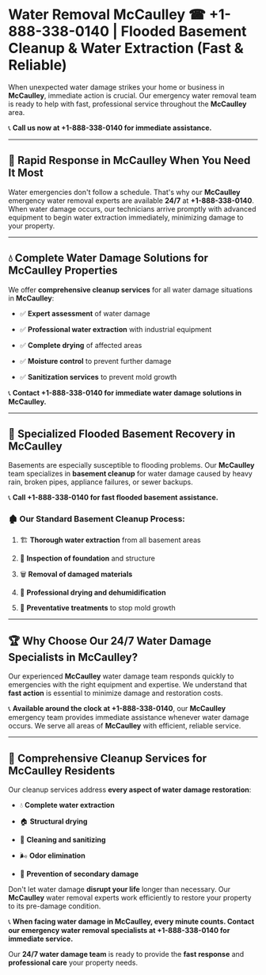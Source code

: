 # Water Removal McCaulley ☎ +1-888-338-0140 | Flooded Basement Cleanup & Water Extraction (Fast & Reliable)

When unexpected water damage strikes your home or business in **McCaulley**, immediate action is crucial. Our emergency water removal team is ready to help with fast, professional service throughout the **McCaulley** area. 

📞 **Call us now at +1-888-338-0140 for immediate assistance.**
---
## 🚀 Rapid Response in McCaulley When You Need It Most
Water emergencies don't follow a schedule. That's why our **McCaulley** emergency water removal experts are available **24/7** at **+1-888-338-0140**. When water damage occurs, our technicians arrive promptly with advanced equipment to begin water extraction immediately, minimizing damage to your property.
---
## 💧 Complete Water Damage Solutions for McCaulley Properties
We offer **comprehensive cleanup services** for all water damage situations in **McCaulley**:
- ✅ **Expert assessment** of water damage  
- ✅ **Professional water extraction** with industrial equipment  
- ✅ **Complete drying** of affected areas  
- ✅ **Moisture control** to prevent further damage  
- ✅ **Sanitization services** to prevent mold growth  
📞 **Contact +1-888-338-0140 for immediate water damage solutions in McCaulley.**
---
## 🌊 Specialized Flooded Basement Recovery in McCaulley
Basements are especially susceptible to flooding problems. Our **McCaulley** team specializes in **basement cleanup** for water damage caused by heavy rain, broken pipes, appliance failures, or sewer backups. 
📞 **Call +1-888-338-0140 for fast flooded basement assistance.**
### 🏚️ Our Standard Basement Cleanup Process:
1. 🏗️ **Thorough water extraction** from all basement areas  
2. 🔎 **Inspection of foundation** and structure  
3. 🗑️ **Removal of damaged materials**  
4. 💨 **Professional drying and dehumidification**  
5. 🚫 **Preventative treatments** to stop mold growth  
---
## 🏆 Why Choose Our 24/7 Water Damage Specialists in McCaulley?
Our experienced **McCaulley** water damage team responds quickly to emergencies with the right equipment and expertise. We understand that **fast action** is essential to minimize damage and restoration costs.
📞 **Available around the clock at +1-888-338-0140**, our **McCaulley** emergency team provides immediate assistance whenever water damage occurs. We serve all areas of **McCaulley** with efficient, reliable service.
---
## 🧹 Comprehensive Cleanup Services for McCaulley Residents
Our cleanup services address **every aspect of water damage restoration**:
- 💧 **Complete water extraction**  
- 🏠 **Structural drying**  
- 🧼 **Cleaning and sanitizing**  
- 🌬️ **Odor elimination**  
- 🚫 **Prevention of secondary damage**  
Don't let water damage **disrupt your life** longer than necessary. Our **McCaulley** water removal experts work efficiently to restore your property to its pre-damage condition.
📞 **When facing water damage in McCaulley, every minute counts. Contact our emergency water removal specialists at +1-888-338-0140 for immediate service.**
Our **24/7 water damage team** is ready to provide the **fast response** and **professional care** your property needs.
